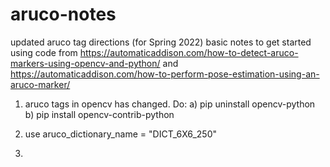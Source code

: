 # aruco-notes
updated aruco tag directions (for Spring 2022)
basic notes to get started using code from 
https://automaticaddison.com/how-to-detect-aruco-markers-using-opencv-and-python/
and
https://automaticaddison.com/how-to-perform-pose-estimation-using-an-aruco-marker/

1. aruco tags in opencv has changed. Do:
a) pip uninstall opencv-python
b) pip install opencv-contrib-python

2. use aruco_dictionary_name = "DICT_6X6_250"
3. 
